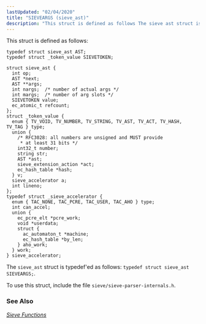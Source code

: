 ```yaml
---
lastUpdated: "02/04/2020"
title: "SIEVEARGS (sieve_ast)"
description: "This struct is defined as follows The sieve ast struct is typedef ed as follows typedef struct sieve ast SIEVEARGS To use this struct include the file sieve sieve parser internals h Chapter 44 Sieve Functions..."
---
```


This struct is defined as follows:

```
typedef struct sieve_ast AST;
typedef struct _token_value SIEVETOKEN;

struct sieve_ast {
  int op;
  AST *next;
  AST **args;
  int nargs;  /* number of actual args */
  int margs;  /* number of arg slots */
  SIEVETOKEN value;
  ec_atomic_t refcount;
};
struct _token_value {
  enum { TV_VOID, TV_NUMBER, TV_STRING, TV_AST, TV_ACT, TV_HASH, TV_TAG } type;
  union {
    /* RFC3028: all numbers are unsigned and MUST provide
     * at least 31 bits */
    int32_t number;
    string str;
    AST *ast;
    sieve_extension_action *act;
    ec_hash_table *hash;
  } v;
  sieve_accelerator a;
  int lineno;
};
typedef struct _sieve_accelerator {
  enum { TAC_NONE, TAC_PCRE, TAC_USER, TAC_AHO } type;
  int can_accel;
  union {
    ec_pcre_elt *pcre_work;
    void *userdata;
    struct {
      ac_automaton_t *machine;
      ec_hash_table *by_len;
    } aho_work;
  } work;
} sieve_accelerator;
```

The `sieve_ast` struct is typedef'ed as follows: `typedef struct sieve_ast SIEVEARGS;`.

To use this struct, include the file `sieve/sieve-parser-internals.h`.

### <a name="idp34345728"></a> See Also

[*Sieve Functions*](/momentum/3/3-api/3-api-sieve)
